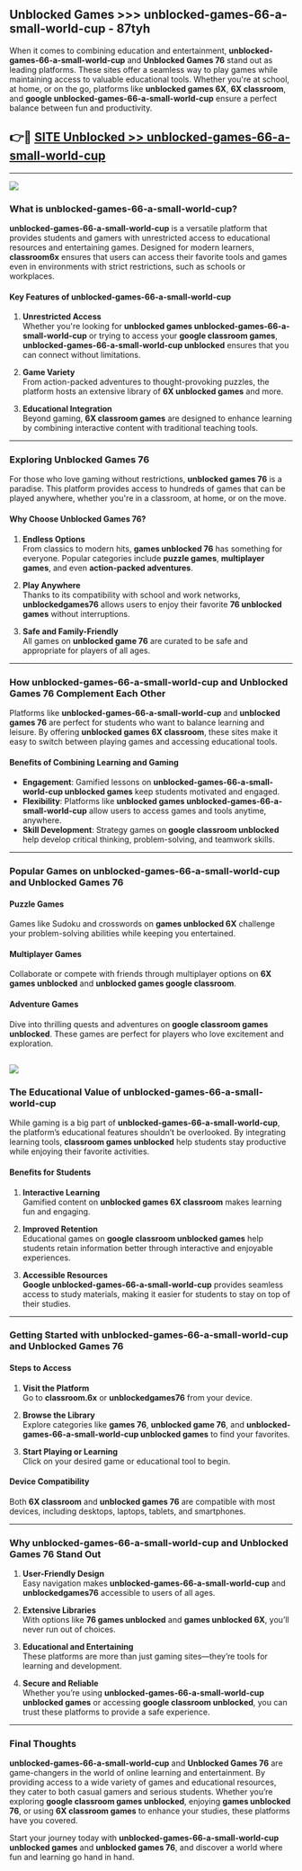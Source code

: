 ## Unblocked Games >>> unblocked-games-66-a-small-world-cup - 87tyh 

When it comes to combining education and entertainment, **unblocked-games-66-a-small-world-cup** and **Unblocked Games 76** stand out as leading platforms. These sites offer a seamless way to play games while maintaining access to valuable educational tools. Whether you're at school, at home, or on the go, platforms like **unblocked games 6X**, **6X classroom**, and **google unblocked-games-66-a-small-world-cup** ensure a perfect balance between fun and productivity.
## 👉🔴 [SITE Unblocked >> unblocked-games-66-a-small-world-cup](http://unblockedgames.edu.pl?title=unblocked-games-66-a-small-world-cup&ref=24J)
---
<a href="http://unblockedgames.edu.pl?title=unblocked-games-66-a-small-world-cup&ref=24J/"><img src="https://github.com/user-attachments/assets/438f12ca-57a4-47a3-8ead-c64da593a1e5"/></a>
### What is unblocked-games-66-a-small-world-cup?  

**unblocked-games-66-a-small-world-cup** is a versatile platform that provides students and gamers with unrestricted access to educational resources and entertaining games. Designed for modern learners, **classroom6x** ensures that users can access their favorite tools and games even in environments with strict restrictions, such as schools or workplaces.  

#### Key Features of unblocked-games-66-a-small-world-cup  

1. **Unrestricted Access**  
   Whether you're looking for **unblocked games unblocked-games-66-a-small-world-cup** or trying to access your **google classroom games**, **unblocked-games-66-a-small-world-cup unblocked** ensures that you can connect without limitations.  

2. **Game Variety**  
   From action-packed adventures to thought-provoking puzzles, the platform hosts an extensive library of **6X unblocked games** and more.  

3. **Educational Integration**  
   Beyond gaming, **6X classroom games** are designed to enhance learning by combining interactive content with traditional teaching tools.  



---

### Exploring Unblocked Games 76  

For those who love gaming without restrictions, **unblocked games 76** is a paradise. This platform provides access to hundreds of games that can be played anywhere, whether you're in a classroom, at home, or on the move.  

#### Why Choose Unblocked Games 76?  

1. **Endless Options**  
   From classics to modern hits, **games unblocked 76** has something for everyone. Popular categories include **puzzle games**, **multiplayer games**, and even **action-packed adventures**.  

2. **Play Anywhere**  
   Thanks to its compatibility with school and work networks, **unblockedgames76** allows users to enjoy their favorite **76 unblocked games** without interruptions.  

3. **Safe and Family-Friendly**  
   All games on **unblocked game 76** are curated to be safe and appropriate for players of all ages.  

---

### How unblocked-games-66-a-small-world-cup and Unblocked Games 76 Complement Each Other  

Platforms like **unblocked-games-66-a-small-world-cup** and **unblocked games 76** are perfect for students who want to balance learning and leisure. By offering **unblocked games 6X classroom**, these sites make it easy to switch between playing games and accessing educational tools.  

#### Benefits of Combining Learning and Gaming  

- **Engagement**: Gamified lessons on **unblocked-games-66-a-small-world-cup unblocked games** keep students motivated and engaged.  
- **Flexibility**: Platforms like **unblocked games unblocked-games-66-a-small-world-cup** allow users to access games and tools anytime, anywhere.  
- **Skill Development**: Strategy games on **google classroom unblocked** help develop critical thinking, problem-solving, and teamwork skills.  

---

### Popular Games on unblocked-games-66-a-small-world-cup and Unblocked Games 76  

#### Puzzle Games  

Games like Sudoku and crosswords on **games unblocked 6X** challenge your problem-solving abilities while keeping you entertained.  

#### Multiplayer Games  

Collaborate or compete with friends through multiplayer options on **6X games unblocked** and **unblocked games google classroom**.  

#### Adventure Games  

Dive into thrilling quests and adventures on **google classroom games unblocked**. These games are perfect for players who love excitement and exploration.  

<a href="http://download.freeplayer.one?title=unblocked-games-66-a-small-world-cup&ref=23D/"><img src="https://github.com/user-attachments/assets/fe0c3e91-c8e1-489c-acf0-e2f614c12fb8"/></a>
---

### The Educational Value of unblocked-games-66-a-small-world-cup  

While gaming is a big part of **unblocked-games-66-a-small-world-cup**, the platform’s educational features shouldn’t be overlooked. By integrating learning tools, **classroom games unblocked** help students stay productive while enjoying their favorite activities.  

#### Benefits for Students  

1. **Interactive Learning**  
   Gamified content on **unblocked games 6X classroom** makes learning fun and engaging.  

2. **Improved Retention**  
   Educational games on **google classroom unblocked games** help students retain information better through interactive and enjoyable experiences.  

3. **Accessible Resources**  
   **Google unblocked-games-66-a-small-world-cup** provides seamless access to study materials, making it easier for students to stay on top of their studies.  

---

### Getting Started with unblocked-games-66-a-small-world-cup and Unblocked Games 76  

#### Steps to Access  

1. **Visit the Platform**  
   Go to **classroom.6x** or **unblockedgames76** from your device.  

2. **Browse the Library**  
   Explore categories like **games 76**, **unblocked game 76**, and **unblocked-games-66-a-small-world-cup unblocked games** to find your favorites.  

3. **Start Playing or Learning**  
   Click on your desired game or educational tool to begin.  

#### Device Compatibility  

Both **6X classroom** and **unblocked games 76** are compatible with most devices, including desktops, laptops, tablets, and smartphones.  

---

### Why unblocked-games-66-a-small-world-cup and Unblocked Games 76 Stand Out  

1. **User-Friendly Design**  
   Easy navigation makes **unblocked-games-66-a-small-world-cup** and **unblockedgames76** accessible to users of all ages.  

2. **Extensive Libraries**  
   With options like **76 games unblocked** and **games unblocked 6X**, you’ll never run out of choices.  

3. **Educational and Entertaining**  
   These platforms are more than just gaming sites—they’re tools for learning and development.  

4. **Secure and Reliable**  
   Whether you’re using **unblocked-games-66-a-small-world-cup unblocked games** or accessing **google classroom unblocked**, you can trust these platforms to provide a safe experience.  

---

### Final Thoughts  

**unblocked-games-66-a-small-world-cup** and **Unblocked Games 76** are game-changers in the world of online learning and entertainment. By providing access to a wide variety of games and educational resources, they cater to both casual gamers and serious students. Whether you’re exploring **google classroom games unblocked**, enjoying **games unblocked 76**, or using **6X classroom games** to enhance your studies, these platforms have you covered.  

Start your journey today with **unblocked-games-66-a-small-world-cup unblocked games** and **unblocked games 76**, and discover a world where fun and learning go hand in hand.  